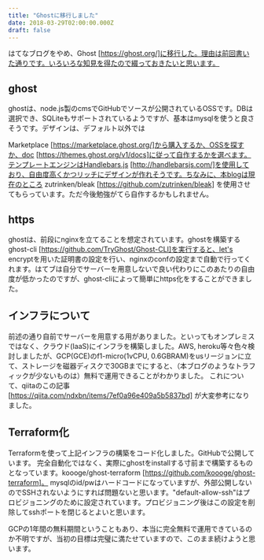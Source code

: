 ```yaml
---
title: "Ghostに移行しました"
date: 2018-03-29T02:00:00.000Z
draft: false
---
```


はてなブログをやめ、Ghost [https://ghost.org/]に移行した。理由は前回書いた通りです。いろいろな知見を得たので綴っておきたいと思います。

## ghost
ghostは、node.js製のcmsでGitHubでソースが公開されているOSSです。DBは選択でき、SQLiteもサポートされているようですが、基本はmysqlを使うと良さそうです。デザインは、デフォルト以外では

Marketplace [https://marketplace.ghost.org/]から購入するか、OSSを探すか、doc
[https://themes.ghost.org/v1/docs]に従って自作するかを選べます。テンプレートエンジンはHandlebars.js
[http://handlebarsjs.com/]を使用しており、自由度高くかつリッチにデザインが作れそうです。ちなみに、本blogは現在のところ
zutrinken/bleak [https://github.com/zutrinken/bleak]
を使用させてもらっています。ただ今後勉強がてら自作するかもしれません。

## https
ghostは、前段にnginxを立てることを想定されています。ghostを構築するghost-cli
[https://github.com/TryGhost/Ghost-CLI]を実行すると、let's
encryptを用いた証明書の設定を行い、nginxのconfの設定まで自動で行ってくれます。はてブは自分でサーバーを用意しないで良い代わりにこのあたりの自由度が低かったのですが、ghost-cliによって簡単にhttps化をすることができました。

## インフラについて
前述の通り自前でサーバーを用意する用がありました。といってもオンプレミスではなく、クラウド(IaaS)にインフラを構築しました。AWS,
heroku等々色々検討しましたが、GCP(GCE)のf1-micro(1vCPU,
0.6GBRAM)をusリージョンに立て、ストレージを磁器ディスクで30GBまでにすると、（本ブログのようなトラフィックが少ないものは）無料で運用できることがわかりました。
これについて、qiitaのこの記事 [https://qiita.com/ndxbn/items/7ef0a96e409a5b5837bd]
が大変参考になりました。

## Terraform化
Terraformを使って上記インフラの構築をコード化しました。GitHubで公開しています。
完全自動化ではなく、実際にghostをinstallする寸前まで構築するものとなっています。koooge/ghost-terraform
[https://github.com/koooge/ghost-terraform]。
mysqlのid/pwはハードコードになっていますが、外部公開しないのでSSHされないようにすれば問題ないと思います。"default-allow-ssh"はプロビジョニングのために設定されています。プロビジョニング後はこの設定を削除してsshポートを閉じるとよいと思います。

GCPの1年間の無料期間ということもあり、本当に完全無料で運用できているのか不明ですが、当初の目標は完璧に満たせていますので、このまま続けようと思います。